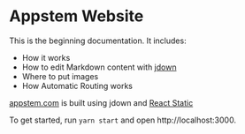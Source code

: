 # Appstem Website

This is the beginning documentation. It includes:
- How it works
- How to edit Markdown content with [jdown](https://github.com/DanWebb/jdown)
- Where to put images
- How Automatic Routing works

[appstem.com](https://appstem.com) is built using jdown and [React Static](https://github.com/nozzle/react-static)

To get started, run `yarn start` and open http://localhost:3000.
